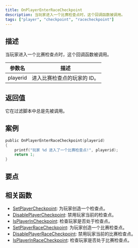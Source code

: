 ```yaml
---
title: OnPlayerEnterRaceCheckpoint
description: 当玩家进入一个比赛检查点时，这个回调函数被调用。
tags: ["player", "checkpoint", "racecheckpoint"]
---
```


## 描述

当玩家进入一个比赛检查点时，这个回调函数被调用。

| 参数名   | 描述                        |
| -------- | --------------------------- |
| playerid | 进入比赛检查点的玩家的 ID。 |

## 返回值

它在过滤脚本中总是先被调用。

## 案例

```c
public OnPlayerEnterRaceCheckpoint(playerid)
{
    printf("玩家 %d 进入了一个比赛检查点!", playerid);
    return 1;
}
```

## 要点

<TipNPCCallbacksCN />

## 相关函数

- [SetPlayerCheckpoint](../functions/SetPlayerCheckpoint): 为玩家创造一个检查点。
- [DisablePlayerCheckpoint](../functions/DisablePlayerCheckpoint): 禁用玩家当前的检查点。
- [IsPlayerInCheckpoint](../functions/IsPlayerInRaceCheckpoint): 检查玩家是否处于检查点。
- [SetPlayerRaceCheckpoint](../functions/SetPlayerRaceCheckpoint): 为玩家创造一个比赛检查点。
- [DisablePlayerRaceCheckpoint](../functions/DisablePlayerRaceCheckpoint): 禁用玩家当前的比赛检查点。
- [IsPlayerInRaceCheckpoint](../functions/IsPlayerInRaceCheckpoint): 检查玩家是否处于比赛检查点。
